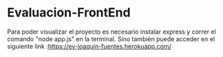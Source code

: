 # Evaluacion-FrontEnd
Para poder visualizar el proyecto es necesario instalar express y correr el comando "node app.js" en la  terminal.
Sino también puede acceder en el siguiente link :https://ev-joaquin-fuentes.herokuapp.com/
